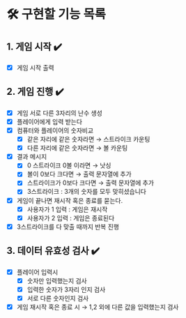 # 🛠️ 구현할 기능 목록
## 1. 게임 시작  ✔️
- [x] 게임 시작 출력

## 2. 게임 진행 ✔️
- [x] 게임 서로 다른 3자리의 난수 생성
- [x] 플레이어에게 입력 받는다
- [x] 컴퓨터와 플레이어의 숫자비교
  - [x] 같은 자리에 같은 숫자라면 → 스트라이크 카운팅
  - [x] 다른 자리에 같은 숫자라면 → 볼 카운팅
- [x] 결과 메시지 
  - [x] 0 스트라이크 0볼 이라면 → 낫싱
  - [x] 볼이 0보다 크다면 → 출력 문자열에 추가
  - [x] 스트라이크가 0보다 크다면 → 출력 문자열에 추가 
  - [x] 3스트라이크 : 3개의 숫자를 모두 맞히셨습니다
- [x] 게임이 끝나면 재시작 혹은 종료를 묻는다. 
  - [x] 사용자가 1 입력 : 게임은 재시작
  - [x] 사용자가 2 입력 : 게임은 종료된다
- [x] 3스트라이크를 다 맞출 때까지 반복 진행

## 3. 데이터 유효성 검사 ✔️
- [x] 플레이어 입력시 
  - [x] 숫자만 입력했는지 검사
  - [x] 입력한 숫자가 3자리 인지 검사 
  - [x] 서로 다른 숫자인지 검사
- [x] 게임 재시작 혹은 종료 시 → 1,2 외에 다른 값을 입력했는지 검사
